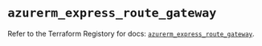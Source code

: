 # `azurerm_express_route_gateway`

Refer to the Terraform Registory for docs: [`azurerm_express_route_gateway`](https://registry.terraform.io/providers/hashicorp/azurerm/3.68.0/docs/resources/express_route_gateway).
